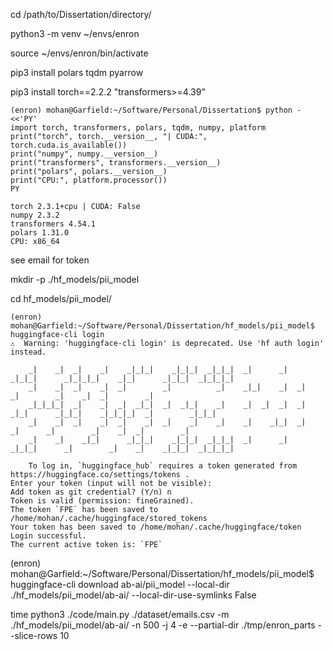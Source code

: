 cd /path/to/Dissertation/directory/


python3 -m venv ~/envs/enron


source ~/envs/enron/bin/activate


pip3 install polars tqdm pyarrow


pip3 install torch==2.2.2 "transformers>=4.39"


```
(enron) mohan@Garfield:~/Software/Personal/Dissertation$ python - <<'PY'
import torch, transformers, polars, tqdm, numpy, platform
print("torch", torch.__version__, "| CUDA:", torch.cuda.is_available())
print("numpy", numpy.__version__)
print("transformers", transformers.__version__)
print("polars", polars.__version__)
print("CPU:", platform.processor())
PY
```


```
torch 2.3.1+cpu | CUDA: False
numpy 2.3.2
transformers 4.54.1
polars 1.31.0
CPU: x86_64
```

see email for token


mkdir -p ./hf_models/pii_model


cd hf_models/pii_model/


```
(enron) mohan@Garfield:~/Software/Personal/Dissertation/hf_models/pii_model$ huggingface-cli login
⚠️  Warning: 'huggingface-cli login' is deprecated. Use 'hf auth login' instead.

    _|    _|  _|    _|    _|_|_|    _|_|_|  _|_|_|  _|      _|    _|_|_|      _|_|_|_|    _|_|      _|_|_|  _|_|_|_|
    _|    _|  _|    _|  _|        _|          _|    _|_|    _|  _|            _|        _|    _|  _|        _|
    _|_|_|_|  _|    _|  _|  _|_|  _|  _|_|    _|    _|  _|  _|  _|  _|_|      _|_|_|    _|_|_|_|  _|        _|_|_|
    _|    _|  _|    _|  _|    _|  _|    _|    _|    _|    _|_|  _|    _|      _|        _|    _|  _|        _|
    _|    _|    _|_|      _|_|_|    _|_|_|  _|_|_|  _|      _|    _|_|_|      _|        _|    _|    _|_|_|  _|_|_|_|

    To log in, `huggingface_hub` requires a token generated from https://huggingface.co/settings/tokens .
Enter your token (input will not be visible): 
Add token as git credential? (Y/n) n
Token is valid (permission: fineGrained).
The token `FPE` has been saved to /home/mohan/.cache/huggingface/stored_tokens
Your token has been saved to /home/mohan/.cache/huggingface/token
Login successful.
The current active token is: `FPE`
```


(enron) mohan@Garfield:~/Software/Personal/Dissertation/hf_models/pii_model$ huggingface-cli download ab-ai/pii_model --local-dir ./hf_models/pii_model/ab-ai/ --local-dir-use-symlinks False



time python3 ./code/main.py ./dataset/emails.csv -m ./hf_models/pii_model/ab-ai/ -n 500 -j 4 -e --partial-dir ./tmp/enron_parts --slice-rows 10

